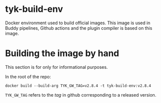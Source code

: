 # tyk-build-env

Docker environment used to build official images. This image is used
in Buddy pipelines, Github actions and the plugin compiler is based on
this image.

# Building the image by hand

This section is for only for informational purposes.

In the root of the repo:

``` shell
docker build --build-arg TYK_GW_TAG=v2.8.4 -t tyk-build-env:v2.8.4
```

`TYK_GW_TAG` refers to the _tag_ in github corresponding to a released
version.
